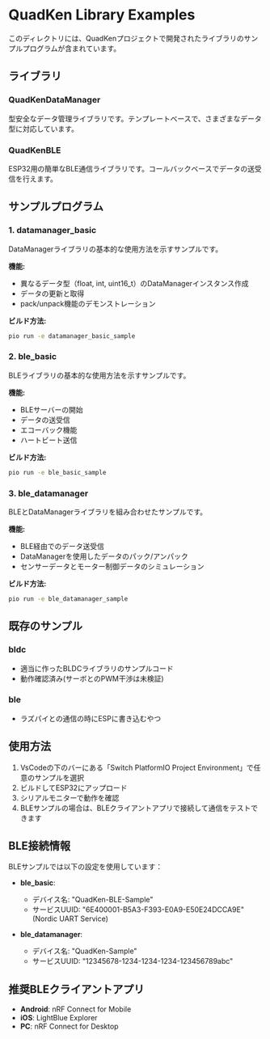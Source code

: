 # QuadKen Library Examples

このディレクトリには、QuadKenプロジェクトで開発されたライブラリのサンプルプログラムが含まれています。

## ライブラリ

### QuadKenDataManager
型安全なデータ管理ライブラリです。テンプレートベースで、さまざまなデータ型に対応しています。

### QuadKenBLE
ESP32用の簡単なBLE通信ライブラリです。コールバックベースでデータの送受信を行えます。

## サンプルプログラム

### 1. datamanager_basic
DataManagerライブラリの基本的な使用方法を示すサンプルです。

**機能:**
- 異なるデータ型（float, int, uint16_t）のDataManagerインスタンス作成
- データの更新と取得
- pack/unpack機能のデモンストレーション

**ビルド方法:**
```bash
pio run -e datamanager_basic_sample
```

### 2. ble_basic
BLEライブラリの基本的な使用方法を示すサンプルです。

**機能:**
- BLEサーバーの開始
- データの送受信
- エコーバック機能
- ハートビート送信

**ビルド方法:**
```bash
pio run -e ble_basic_sample
```

### 3. ble_datamanager
BLEとDataManagerライブラリを組み合わせたサンプルです。

**機能:**
- BLE経由でのデータ送受信
- DataManagerを使用したデータのパック/アンパック
- センサーデータとモーター制御データのシミュレーション

**ビルド方法:**
```bash
pio run -e ble_datamanager_sample
```

## 既存のサンプル

### bldc
- 適当に作ったBLDCライブラリのサンプルコード
- 動作確認済み(サーボとのPWM干渉は未検証)

### ble
- ラズパイとの通信の時にESPに書き込むやつ

## 使用方法

1. VsCodeの下のバーにある「Switch PlatformIO Project Environment」で任意のサンプルを選択
2. ビルドしてESP32にアップロード
3. シリアルモニターで動作を確認
4. BLEサンプルの場合は、BLEクライアントアプリで接続して通信をテストできます

## BLE接続情報

BLEサンプルでは以下の設定を使用しています：

- **ble_basic**: 
  - デバイス名: "QuadKen-BLE-Sample"
  - サービスUUID: "6E400001-B5A3-F393-E0A9-E50E24DCCA9E" (Nordic UART Service)

- **ble_datamanager**:
  - デバイス名: "QuadKen-Sample"
  - サービスUUID: "12345678-1234-1234-1234-123456789abc"

## 推奨BLEクライアントアプリ

- **Android**: nRF Connect for Mobile
- **iOS**: LightBlue Explorer
- **PC**: nRF Connect for Desktop